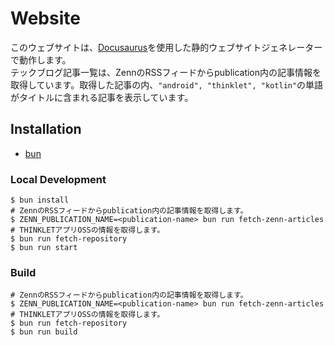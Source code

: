 # Website
このウェブサイトは、[Docusaurus](https://docusaurus.io/)を使用した静的ウェブサイトジェネレーターで動作します。  
テックブログ記事一覧は、ZennのRSSフィードからpublication内の記事情報を取得しています。取得した記事の内、`"android", "thinklet", "kotlin"`の単語がタイトルに含まれる記事を表示しています。

## Installation
- [bun](https://bun.sh/)

### Local Development

```console
$ bun install
# ZennのRSSフィードからpublication内の記事情報を取得します。
$ ZENN_PUBLICATION_NAME=<publication-name> bun run fetch-zenn-articles
# THINKLETアプリOSSの情報を取得します。
$ bun run fetch-repository
$ bun run start
```

### Build

```console
# ZennのRSSフィードからpublication内の記事情報を取得します。
$ ZENN_PUBLICATION_NAME=<publication-name> bun run fetch-zenn-articles
# THINKLETアプリOSSの情報を取得します。
$ bun run fetch-repository
$ bun run build
```
